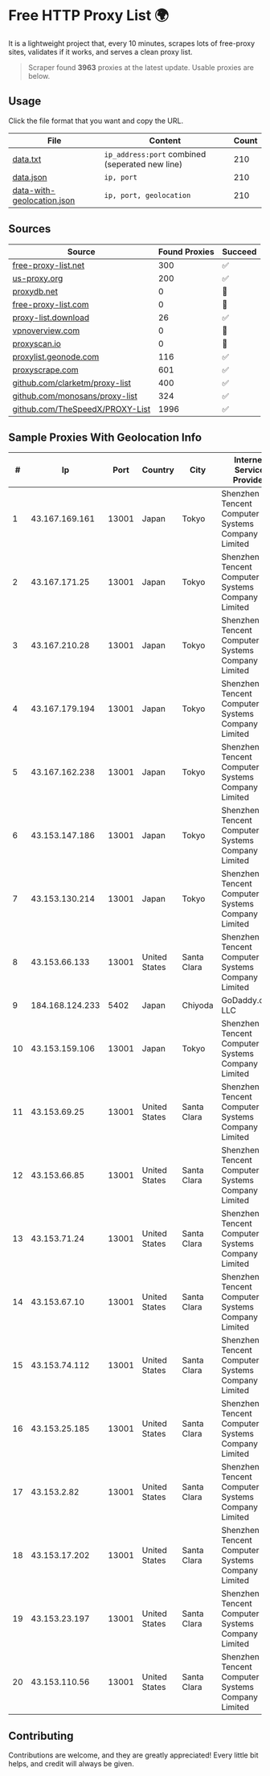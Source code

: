 
# Free HTTP Proxy List 🌍

It is a lightweight project that, every 10 minutes, scrapes lots of free-proxy sites, validates if it works, and serves a clean proxy list.


> Scraper found **3963** proxies at the latest update. Usable proxies are below.

## Usage

Click the file format that you want and copy the URL.


|File|Content|Count|
|----|-------|-----|
|[data.txt](https://raw.githubusercontent.com/themiralay/Proxy-List-World/master/data.txt)|`ip_address:port` combined (seperated new line)|210|
|[data.json](https://raw.githubusercontent.com/themiralay/Proxy-List-World/master/data.json)|`ip, port`|210|
|[data-with-geolocation.json](https://raw.githubusercontent.com/themiralay/Proxy-List-World/master/data-with-geolocation.json)|`ip, port, geolocation`|210|

## Sources

|Source|Found Proxies|Succeed|
|------|-------------|-------|
|[free-proxy-list.net](https://free-proxy-list.net)|300|✅|
|[us-proxy.org](https://www.us-proxy.org)|200|✅|
|[proxydb.net](http://proxydb.net)|0|🚫|
|[free-proxy-list.com](https://free-proxy-list.com/?page=&port=&type%5B%5D=http&type%5B%5D=https&up_time=0&search=Search)|0|🚫|
|[proxy-list.download](https://www.proxy-list.download/HTTP)|26|✅|
|[vpnoverview.com](https://vpnoverview.com/privacy/anonymous-browsing/free-proxy-servers)|0|🚫|
|[proxyscan.io](https://www.proxyscan.io)|0|🚫|
|[proxylist.geonode.com](https://proxylist.geonode.com/api/proxy-list?limit=300&page=1&sort_by=lastChecked&sort_type=desc&protocols=http,https)|116|✅|
|[proxyscrape.com](https://api.proxyscrape.com/v2/?request=displayproxies&protocol=http&timeout=10000&country=all&ssl=all&anonymity=all)|601|✅|
|[github.com/clarketm/proxy-list](https://raw.githubusercontent.com/clarketm/proxy-list/master/proxy-list-raw.txt)|400|✅|
|[github.com/monosans/proxy-list](https://raw.githubusercontent.com/monosans/proxy-list/main/proxies/http.txt)|324|✅|
|[github.com/TheSpeedX/PROXY-List](https://raw.githubusercontent.com/TheSpeedX/PROXY-List/master/http.txt)|1996|✅|


## Sample Proxies With Geolocation Info

|#|Ip|Port|Country|City|Internet Service Provider|
|-|--|----|-------|----|-------------------------|
|1|43.167.169.161|13001|Japan|Tokyo|Shenzhen Tencent Computer Systems Company Limited|
|2|43.167.171.25|13001|Japan|Tokyo|Shenzhen Tencent Computer Systems Company Limited|
|3|43.167.210.28|13001|Japan|Tokyo|Shenzhen Tencent Computer Systems Company Limited|
|4|43.167.179.194|13001|Japan|Tokyo|Shenzhen Tencent Computer Systems Company Limited|
|5|43.167.162.238|13001|Japan|Tokyo|Shenzhen Tencent Computer Systems Company Limited|
|6|43.153.147.186|13001|Japan|Tokyo|Shenzhen Tencent Computer Systems Company Limited|
|7|43.153.130.214|13001|Japan|Tokyo|Shenzhen Tencent Computer Systems Company Limited|
|8|43.153.66.133|13001|United States|Santa Clara|Shenzhen Tencent Computer Systems Company Limited|
|9|184.168.124.233|5402|Japan|Chiyoda|GoDaddy.com, LLC|
|10|43.153.159.106|13001|Japan|Tokyo|Shenzhen Tencent Computer Systems Company Limited|
|11|43.153.69.25|13001|United States|Santa Clara|Shenzhen Tencent Computer Systems Company Limited|
|12|43.153.66.85|13001|United States|Santa Clara|Shenzhen Tencent Computer Systems Company Limited|
|13|43.153.71.24|13001|United States|Santa Clara|Shenzhen Tencent Computer Systems Company Limited|
|14|43.153.67.10|13001|United States|Santa Clara|Shenzhen Tencent Computer Systems Company Limited|
|15|43.153.74.112|13001|United States|Santa Clara|Shenzhen Tencent Computer Systems Company Limited|
|16|43.153.25.185|13001|United States|Santa Clara|Shenzhen Tencent Computer Systems Company Limited|
|17|43.153.2.82|13001|United States|Santa Clara|Shenzhen Tencent Computer Systems Company Limited|
|18|43.153.17.202|13001|United States|Santa Clara|Shenzhen Tencent Computer Systems Company Limited|
|19|43.153.23.197|13001|United States|Santa Clara|Shenzhen Tencent Computer Systems Company Limited|
|20|43.153.110.56|13001|United States|Santa Clara|Shenzhen Tencent Computer Systems Company Limited|



## Contributing

Contributions are welcome, and they are greatly appreciated! Every
little bit helps, and credit will always be given.

